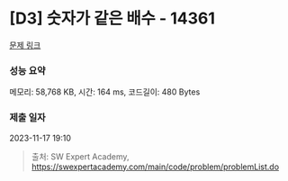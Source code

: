 # [D3] 숫자가 같은 배수 - 14361 

[문제 링크](https://swexpertacademy.com/main/code/problem/problemDetail.do?contestProbId=AYCnY9Kqu6YDFARx) 

### 성능 요약

메모리: 58,768 KB, 시간: 164 ms, 코드길이: 480 Bytes

### 제출 일자

2023-11-17 19:10



> 출처: SW Expert Academy, https://swexpertacademy.com/main/code/problem/problemList.do